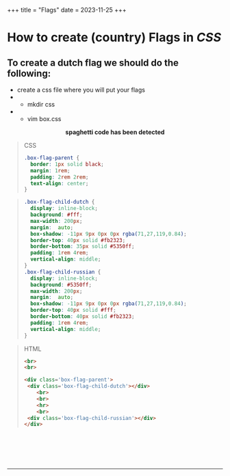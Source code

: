 +++
title = "Flags"
date = 2023-11-25
+++
# How to create (country) Flags in <i>CSS</i> 
## To create a dutch flag we should do the following:
+ create a css file where you will put your flags
+  + mkdir css
+ + vim box.css

<center><strong>spaghetti code has been detected</strong></center>

>CSS
> ```css
>.box-flag-parent {
>   border: 1px solid black;
>   margin: 1rem;
>   padding: 2rem 2rem;
>   text-align: center;
>}

>```css
>.box-flag-child-dutch {
>   display: inline-block;
>   background: #fff;
>   max-width: 200px;
>   margin:  auto;
>   box-shadow: -11px 9px 0px 0px rgba(71,27,119,0.84);
>   border-top: 40px solid #fb2323;
>   border-bottom: 35px solid #5350ff;
>   padding: 1rem 4rem;
>   vertical-align: middle;
>}
>.box-flag-child-russian {
>   display: inline-block;
>   background: #5350ff;
>   max-width: 200px;
>   margin:  auto;
>   box-shadow: -11px 9px 0px 0px rgba(71,27,119,0.84);
>   border-top: 40px solid #fff;
>   border-bottom: 40px solid #fb2323;
>   padding: 1rem 4rem;
>   vertical-align: middle;
>}
>``` 
 
>HTML 
>```html
><br> 
><br>
>
><div class='box-flag-parent'>
>  <div class='box-flag-child-dutch'></div>
>     <br>
>     <br>
>     <hr>
>     <br>
>  <div class='box-flag-child-russian'></div>
></div>
>```

<br>
<br>

<div class='box-flag-parent'>
  <div class='box-flag-child-dutch'></div>
  <br>
  <br>
  <hr>
  <br>
  <div class='box-flag-child-russian'></div>
</div>


